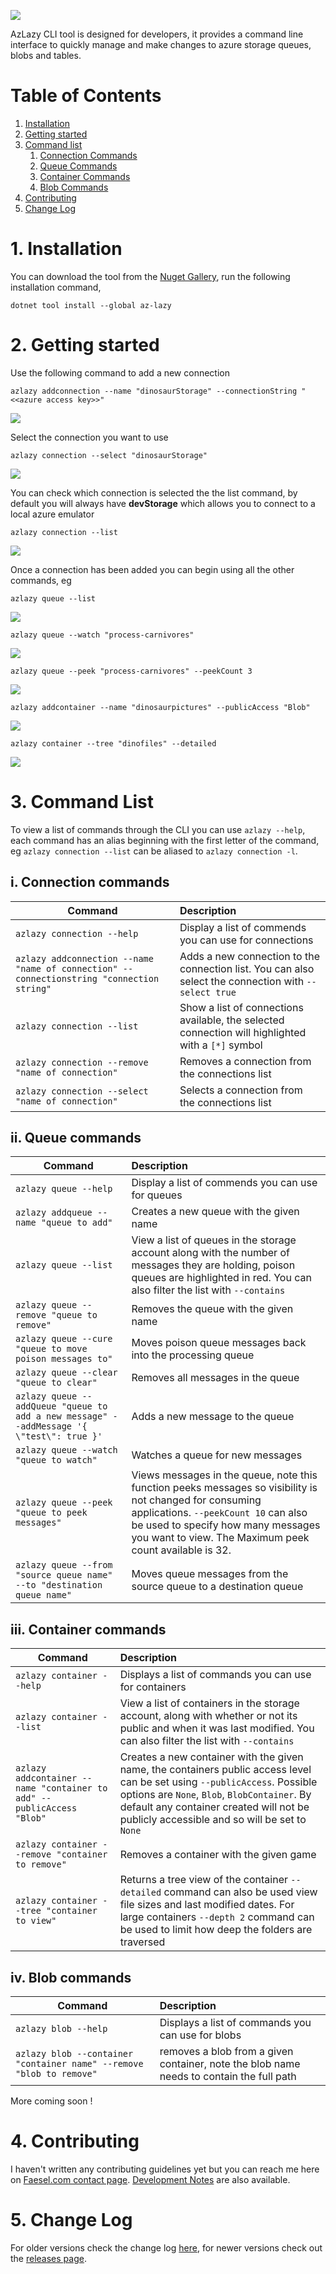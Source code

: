 ![](az-lazy/icon.png)

AzLazy CLI tool is designed for developers, it provides a command line interface to quickly manage and make changes to azure storage queues, blobs and tables.

# Table of Contents
1. [Installation](#installation)
2. [Getting started](#gettingstarted)
3. [Command list](#commandlist)
    1. [Connection Commands](#connectioncommand)
    2. [Queue Commands](#queuecommand)
    3. [Container Commands](#containercommand)
    4. [Blob Commands](#blobcommand)
4. [Contributing](#contributing)
5. [Change Log](#changelog)

# 1. Installation <a name="installation"></a>

You can download the tool from the [Nuget Gallery](https://www.nuget.org/packages/az-lazy/), run the following installation command,

`dotnet tool install --global az-lazy`

# 2. Getting started <a name="gettingstarted"></a>

Use the following command to add a new connection

`azlazy addconnection --name "dinosaurStorage" --connectionString "<<azure access key>>"`

![](documentation/images/addconnection.png)

Select the connection you want to use

`azlazy connection --select "dinosaurStorage"`

![](documentation/images/selectconnection.png)

You can check which connection is selected the the list command, by default you will always have **devStorage** which allows you to connect to a local azure emulator

`azlazy connection --list`

![](/documentation/images/listconnection.png)

Once a connection has been added you can begin using all the other commands, eg

`azlazy queue --list`

![](/documentation/images/listqueues.png)

`azlazy queue --watch "process-carnivores"`

![](/documentation/images/watchqueue.png)

`azlazy queue --peek "process-carnivores" --peekCount 3`

![](/documentation/images/peekmessages.png)

`azlazy addcontainer --name "dinosaurpictures" --publicAccess "Blob"`

![](/documentation/images/addcontainer.png)

`azlazy container --tree "dinofiles" --detailed`

![](/documentation/images/containertree.png)

# 3. Command List <a name="commandlist"></a>

To view a list of commands through the CLI you can use `azlazy --help`, each command has an alias beginning with the first letter of the command, eg `azlazy connection --list` can be aliased to `azlazy connection -l`.

## i. Connection commands <a name="connectioncommand"></a>

| Command   |      Description      |
|--------------|:-------------|
| `azlazy connection --help` | Display a list of commends you can use for connections   |
| `azlazy addconnection --name "name of connection" --connectionstring "connection string"` |  Adds a new connection to the connection list. You can also select the connection with `--select true` |
| `azlazy connection --list` | Show a list of connections available, the selected connection will highlighted with a `[*]` symbol |
| `azlazy connection --remove "name of connection"` | Removes a connection from the connections list |
| `azlazy connection --select "name of connection"` | Selects a connection from the connections list |

## ii. Queue commands <a name="queuecommand"></a>

| Command   |      Description      |
|--------------|:-------------|
| `azlazy queue --help` |  Display a list of commends you can use for queues  |
| `azlazy addqueue --name "queue to add"` |  Creates a new queue with the given name |
| `azlazy queue --list` |  View a list of queues in the storage account along with the number of messages they are holding, poison queues are highlighted in red. You can also filter the list with `--contains` |
| `azlazy queue --remove "queue to remove"` | Removes the queue with the given name |
| `azlazy queue --cure "queue to move poison messages to"` | Moves poison queue messages back into the processing queue |
| `azlazy queue --clear "queue to clear"` | Removes all messages in the queue |
| `azlazy queue --addQueue "queue to add a new message" --addMessage '{ \"test\": true }'` | Adds a new message to the queue |
| `azlazy queue --watch "queue to watch"` | Watches a queue for new messages |
| `azlazy queue --peek "queue to peek messages"` | Views messages in the queue, note this function peeks messages so visibility is not changed for consuming applications. `--peekCount 10` can also be used to specify how many messages you want to view. The Maximum peek count available is 32.  |
| `azlazy queue --from "source queue name" --to "destination queue name"` | Moves queue messages from the source queue to a destination queue |
 
## iii. Container commands <a name="containercommand"></a>

| Command   |      Description      |
|--------------|:-------------|
| `azlazy container --help` | Displays a list of commands you can use for containers |
| `azlazy container --list` | View a list of containers in the storage account, along with whether or not its public and when it was last modified. You can also filter the list with `--contains` |
| `azlazy addcontainer --name "container to add" --publicAccess "Blob"` | Creates a new container with the given name, the containers public access level can be set using `--publicAccess`. Possible options are `None`, `Blob`, `BlobContainer`. By default any container created will not be publicly accessible and so will be set to `None` |
| `azlazy container --remove "container to remove"` | Removes a container with the given game |
| `azlazy container --tree "container to view"` | Returns a tree view of the container `--detailed` command can also be used view file sizes and last modified dates. For large containers `--depth 2` command can be used to limit how deep the folders are traversed |

## iv. Blob commands  <a name="blobcommand"></a>

| Command   |      Description      |
|--------------|:-------------|
| `azlazy blob --help` | Displays a list of commands you can use for blobs |
| `azlazy blob --container "container name" --remove "blob to remove"` | removes a blob from a given container, note the blob name needs to contain the full path |

More coming soon !

# 4. Contributing <a name="contributing"></a>

I haven't written any contributing guidelines yet but you can reach me here on [Faesel.com contact page](https://www.faesel.com/contact). [Development Notes](documentation/contributing.md) are also available.

# 5. Change Log <a name="changelog"></a>

For older versions check the change log [here](documentation/legacyversionhistory.md), for newer versions check out the [releases page](https://github.com/faesel/az-lazy/releases). 